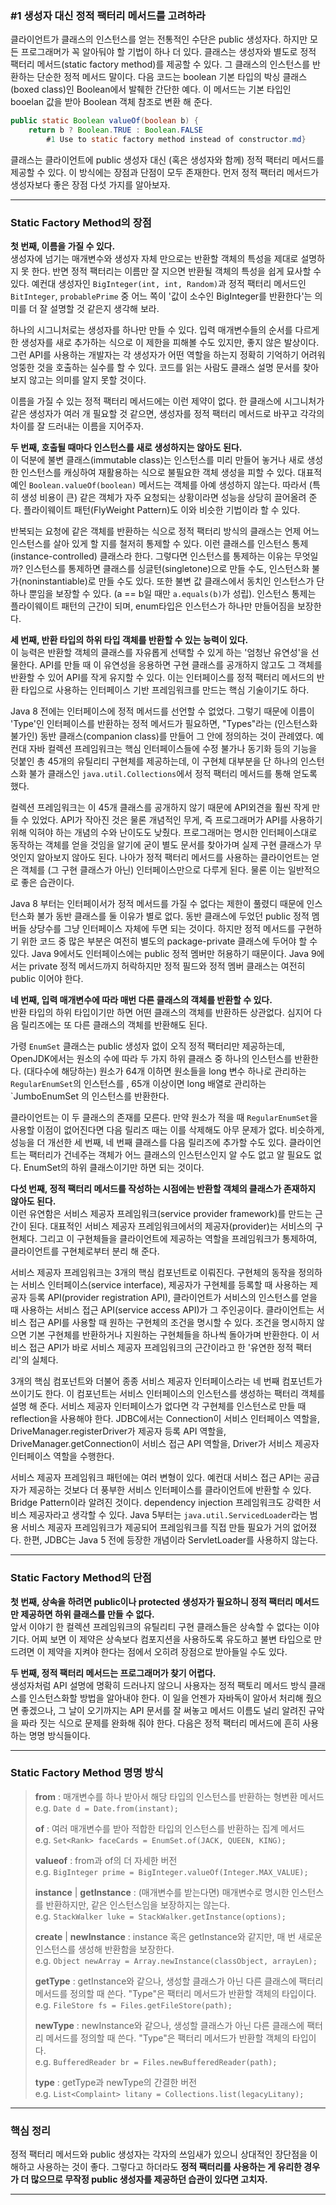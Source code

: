 ### \#1 생성자 대신 정적 팩터리 메서드를 고려하라
클라이언트가 클래스의 인스턴스를 얻는 전통적인 수단은 public 생성자다. 
하지만 모든 프로그래머가 꼭 알아둬야 할 기법이 하나 더 있다.
클래스는 생성자와 별도로 정적 팩터리 메서드(static factory method)를 제공할 수 있다.
그 클래스의 인스턴스를 반환하는 단순한 정적 메서드 말이다.
다음 코드는 boolean 기본 타입의 박싱 클래스(boxed class)인 Boolean에서 발췌한 간단한 예다.
이 메서드는 기본 타입인 booelan 값을 받아 Boolean 객체 참조로 변환 해 준다.

```java
public static Boolean valueOf(boolean b) {
    return b ? Boolean.TRUE : Boolean.FALSE
        #1 Use to static factory method instead of constructor.md}
```

클래스는 클라이언트에 public 생성자 대신 (혹은 생성자와 함께) 정적 팩터리 메서드를 제공할 수 있다.
이 방식에는 장점과 단점이 모두 존재한다. 
먼저 정적 팩터리 메서드가 생성자보다 좋은 장점 다섯 가지를 알아보자.

---

### Static Factory Method의 장점
**첫 번째, 이름을 가질 수 있다.**  
생성자에 넘기는 매개변수와 생성자 자체 만으로는 반환할 객체의 특성을 제대로 설명하지 못 한다. 
반면 정적 팩터리는 이름만 잘 지으면 반환될 객체의 특성을 쉽게 묘사할 수 있다.
예컨대 생성자인 `BigInteger(int, int, Random)`과 정적 팩터리 메서드인 `BitInteger`, `probablePrime` 중 어느 쪽이 '값이 소수인 BigInteger를 반환한다'는 의미를 더 잘 설명할 것 같은지 생각해 보라.

하나의 시그니처로는 생성자를 하나만 만들 수 있다. 
입력 매개변수들의 순서를 다르게 한 생성자를 새로 추가하는 식으로 이 제한을 피해볼 수도 있지만, 좋지 않은 발상이다. 
그런 API를 사용하는 개발자는 각 생성자가 어떤 역할을 하는지 정확히 기억하기 어려워 엉뚱한 것을 호출하는 실수를 할 수 있다.
코드를 읽는 사람도 클래스 설명 문서를 찾아보지 않고는 의미를 알지 못할 것이다.

이름을 가질 수 있는 정적 팩터리 메서드에는 이런 제약이 없다.
한 클래스에 시그니처가 같은 생성자가 여러 개 필요할 것 같으면, 생성자를 정적 팩터리 메서드로 바꾸고 각각의 차이를 잘 드러내는 이름을 지어주자.

**두 번째, 호출될 때마다 인스턴스를 새로 생성하지는 않아도 된다.**  
이 덕분에 불변 클래스(immutable class)는 인스턴스를 미리 만들어 놓거나 새로 생성한 인스턴스를 캐싱하여 재활용하는 식으로 불필요한 객체 생성을 피할 수 있다.
대표적 예인 `Boolean.valueOf(boolean)` 메서드는 객체를 아예 생성하지 않는다.
따라서 (특히 생성 비용이 큰) 같은 객체가 자주 요청되는 상황이라면 성능을 상당히 끌어올려 준다. 
플라이웨이트 패턴(FlyWeight Pattern)도 이와 비슷한 기법이라 할 수 있다.

반복되는 요청에 같은 객체를 반환하는 식으로 정적 팩터리 방식의 클래스는 언제 어느 인스턴스를 살아 있게 할 지를 철저히 통제할 수 있다.
이런 클래스를 인스턴스 통제(instance-controlled) 클래스라 한다.
그렇다면 인스턴스를 통제하는 이유는 무엇일까?
인스턴스를 통제하면 클래스를 싱글턴(singletone)으로 만들 수도, 인스턴스화 불가(noninstantiable)로 만들 수도 있다.
또한 불변 값 클래스에서 동치인 인스턴스가 단 하나 뿐임을 보장할 수 있다. (a == b일 때만 `a.equals(b)`가 성립). 
인스턴스 통제는 플라이웨이트 패턴의 근간이 되며, enum타입은 인스턴스가 하나만 만들어짐을 보장한다.

**세 번째, 반환 타입의 하위 타입 객체를 반환할 수 있는 능력이 있다.**  
이 능력은 반환할 객체의 클래스를 자유롭게 선택할 수 있게 하는 '엄청난 유연성'을 선물한다.
API를 만들 때 이 유연성을 응용하면 구현 클래스를 공개하지 않고도 그 객체를 반환할 수 있어 API를 작게 유지할 수 있다. 
이는 인터페이스를 정적 팩터리 메서드의 반환 타입으로 사용하는 인터페이스 기반 프레임워크를 만드는 핵심 기술이기도 하다.

Java 8 전에는 인터페이스에 정적 메서드를 선언할 수 없었다.
그렇기 때문에 이름이 'Type'인 인터페이스를 반환하는 정적 메서드가 필요하면, "Types"라는 (인스턴스화 불가인) 동반 클래스(companion class)를 만들어 그 안에 정의하는 것이 관례였다.
예컨대 자바 컬렉션 프레임워크는 핵심 인터페이스들에 수정 불가나 동기화 등의 기능을 덧붙인 총 45개의 유틸리티 구현체를 제공하는데, 이 구현체 대부분을 단 하나의 인스턴스화 불가 클래스인 `java.util.Collections`에서 정적 팩터리 메서드를 통해 얻도록 했다.

컬렉션 프레임워크는 이 45개 클래스를 공개하지 않기 때문에 API외견을 훨씬 작게 만들 수 있었다. 
API가 작아진 것은 물론 개념적인 무게, 즉 프로그래머가 API를 사용하기 위해 익혀야 하는 개념의 수와 난이도도 낮췄다.
프로그래머는 명시한 인터페이스대로 동작하는 객체를 얻을 것임을 알기에 굳이 별도 문서를 찾아가며 실제 구현 클래스가 무엇인지 알아보지 않아도 된다.
나아가 정적 팩터리 메서드를 사용하는 클라이언트는 얻은 객체를 (그 구현 클래스가 아닌) 인터페이스만으로 다루게 된다.
물론 이는 일반적으로 좋은 습관이다.

Java 8 부터는 인터페이서가 정적 메서드를 가질 수 없다는 제한이 풀렸디 때문에 인스턴스화 불가 동반 클래스를 둘 이유가 별로 없다. 
동반 클래스에 두었던 public 정적 멤버들 상당수를 그냥 인터페이스 자체에 두면 되는 것이다.
하지만 정적 메서드를 구현하기 위한 코드 중 많은 부분은 여전히 별도의 package-private 클래스에 두어야 할 수 있다.
Java 9에서도 인터페이스에는 public 정적 멤버만 허용하기 때문이다. 
Java 9에서는 private 정적 메서드까지 허락하지만 정적 필드와 정적 멤버 클래스는 여전히 public 이어야 한다.

**네 번째, 입력 매개변수에 따라 매번 다른 클래스의 객체를 반환할 수 있다.**  
반환 타입의 하위 타입이기만 하면 어떤 클래스의 객체를 반환하든 상관없다.
심지어 다음 릴리즈에는 또 다른 클래스의 객체를 반환해도 된다.

가령 `EnumSet` 클래스는 public 생성자 없이 오직 정적 팩터리만 제공하는데, OpenJDK에서는 원소의 수에 따라 두 가지 하위 클래스 중 하나의 인스턴스를 반환한다.
(대다수에 해당하는) 원소가 64개 이하면 원소들을 long 변수 하나로 관리하는 `RegularEnumSet`의 인스턴스를 , 65개 이상이면 long 배열로 관리하는 `JumboEnumSet
의 인스턴스를 반환한다.

클라이언트는 이 두 클래스의 존재를 모른다. 만약 원소가 적을 때 `RegularEnumSet`을 사용할 이점이 없어진다면 다음 릴리즈 때는 이를 삭제해도 아무 문제가 없다.
비슷하게, 성능을 더 개선한 세 번째, 네 번째 클래스를 다음 릴리즈에 추가할 수도 있다. 
클라이언트는 팩터리가 건네주는 객체가 어느 클래스의 인스턴스인지 알 수도 없고 알 필요도 없다. 
EnumSet의 하위 클래스이기만 하면 되는 것이다.

**다섯 번째, 정적 팩터리 메서드를 작성하는 시점에는 반환할 객체의 클래스가 존재하지 않아도 된다.**  
이런 유연함은 서비스 제공자 프레임워크(service provider framework)를 만드는 근간이 된다.
대표적인 서비스 제공자 프레임워크에서의 제공자(provider)는 서비스의 구현체다. 
그리고 이 구현체들을 클라이언트에 제공하는 역할을 프레임워크가 통제하여, 클라이언트를 구현체로부터 분리 해 준다.

서비스 제공자 프레임워크는 3개의 핵심 컴포넌트로 이뤄진다.
구현체의 동작을 정의하는 서비스 인터페이스(service interface), 제공자가 구현체를 등록할 때 사용하는 제공자 등록 API(provider registration API), 클라이언트가 서비스의 인스턴스를 얻을 때 사용하는 서비스 접근 API(service access API)가 그 주인공이다.
클라이언트는 서비스 접근 API를 사용할 때 원하는 구현체의 조건을 명시할 수 있다. 
조건을 명시하지 않으면 기본 구현체를 반환하거나 지원하는 구현체들을 하나씩 돌아가며 반환한다.
이 서비스 접근 API가 바로 서비스 제공자 프레임워크의 근간이라고 한 '유연한 정적 팩터리'의 실체다.

3개의 핵심 컴포넌트와 더불어 종종 서비스 제공자 인터페이스라는 네 번째 컴포넌트가 쓰이기도 한다. 
이 컴포넌트는 서비스 인터페이스의 인스턴스를 생성하는 팩터리 객체를 설명 해 준다.
서비스 제공자 인터페이스가 없다면 각 구현체를 인스턴스로 만들 때 reflection을 사용해야 한다.
JDBC에서는 Connection이 서비스 인터페이스 역할을, DriveManager.registerDriver가 제공자 등록 API 역할을, DriveManager.getConnection이 서비스 접근 API 역할을, Driver가 서비스 제공자 인터페이스 역할을 수행한다.

서비스 제공자 프레임워크 패턴에는 여러 변형이 있다.
예컨대 서비스 접근 API는 공급자가 제공하는 것보다 더 풍부한 서비스 인터페이스를 클라이언트에 반환할 수 있다. 
Bridge Pattern이라 알려진 것이다.
dependency injection 프레임워크도 강력한 서비스 제공자라고 생각할 수 있다. 
Java 5부터는 `java.util.ServicedLoader`라는 범용 서비스 제공자 프레임워크가 제공되어 프레임워크를 직접 만들 필요가 거의 없어졌다.
한편, JDBC는 Java 5 전에 등장한 개념이라 ServletLoader를 사용하지 않는다.

---

### Static Factory Method의 단점

**첫 번째, 상속을 하려면 public이나 protected 생성자가 필요하니 정적 팩터리 메서드만 제공하면 하위 클래스를 만들 수 없다.**  
앞서 이야기 한 컬렉션 프레임워크의 유틸리티 구현 클래스들은 상속할 수 없다는 이야기다.
어찌 보면 이 제약은 상속보다 컴포지션을 사용하도록 유도하고 불변 타입으로 만드려면 이 제약을 지켜야 한다는 점에서 오히려 장점으로 받아들일 수도 있다.

**두 번째, 정적 팩터리 메서드는 프로그래머가 찾기 어렵다.**  
생성자처럼 API 설명에 명확히 드러나지 않으니 사용자는 정적 팩토리 메서드 방식 클래스를 인스턴스화할 방법을 알아내야 한다.
이 일을 언젠가 자바독이 알아서 처리해 줬으면 좋겠으나, 그 날이 오기까지는 API 문서를 잘 써놓고 메서드 이름도 널리 알려진 규악을 짜라 짓는 식으로 문제를 완화해 줘야 한다.
다음은 정적 팩터리 메서드에 흔히 사용하는 명명 방식들이다.

---

### Static Factory Method 명명 방식
> **from** : 매개변수를 하나 받아서 해당 타입의 인스턴스를 반환하는 형변환 메서드  
> e.g. `Date d = Date.from(instant);`  
>
> **of** : 여러 매개변수를 받아 적합한 타입의 인스턴스를 반환하는 집계 메서드  
> e.g. `Set<Rank> faceCards = EnumSet.of(JACK, QUEEN, KING);`  
> 
> **valueof** : from과 of의 더 자세한 버전  
> e.g. `BigInteger prime = BigInteger.valueOf(Integer.MAX_VALUE);`  
>
> **instance** | **getInstance** : (매개변수를 받는다면) 매개변수로 명시한 인스턴스를 반환하지만, 같은 인스턴스임을 보장하지는 않는다.  
> e.g. `StackWalker luke = StackWalker.getInstance(options);`  
> 
> **create** | **newInstance** : instance 혹은 getInstance와 같지만, 매 번 새로운 인스턴스를 생성해 반환함을 보장한다.  
> e.g. `Object newArray = Array.newInstance(classObject, arrayLen);`
> 
> **getType** : getInstance와 같으나, 생성할 클래스가 아닌 다른 클래스에 팩터리 메서드를 정의할 때 쓴다. "Type"은 팩터리 메서드가 반환할 객체의 타입이다.  
> e.g. `FileStore fs = Files.getFileStore(path);`
> 
> **newType** : newInstance와 같으나, 생성할 클래스가 아닌 다른 클래스에 팩터리 메서드를 정의할 때 쓴다. "Type"은 팩터리 메서드가 반환할 객체의 타입이다.  
> e.g. `BufferedReader br = Files.newBufferedReader(path);`  
> 
> **type** : getType과 newType의 간결한 버전  
> e.g. `List<Complaint> litany = Collections.list(legacyLitany);`

---

### 핵심 정리
정적 팩터리 메서드와 public 생성자는 각자의 쓰임새가 있으니 상대적인 장단점을 이해하고 사용하는 것이 좋다.
그렇다고 하더라도 **정적 팩터리를 사용하는 게 유리한 경우가 더 많으므로 무작정 public 생성자를 제공하던 습관이 있다면 고치자.**

---
